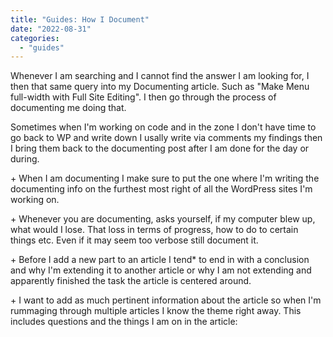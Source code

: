 ```yaml
---
title: "Guides: How I Document"
date: "2022-08-31"
categories: 
  - "guides"
---
```


Whenever I am searching and I cannot find the answer I am looking for, I then that same query into my Documenting article. Such as "Make Menu full-width with Full Site Editing". I then go through the process of documenting me doing that.

Sometimes when I'm working on code and in the zone I don't have time to go back to WP and write down I usally write via comments my findings then I bring them back to the documenting post after I am done for the day or during.

\+ When I am documenting I make sure to put the one where I'm writing the documenting info on the furthest most right of all the WordPress sites I'm working on.

\+ Whenever you are documenting, asks yourself, if my computer blew up, what would I lose. That loss in terms of progress, how to do to certain things etc. Even if it may seem too verbose still document it.

\+ Before I add a new part to an article I tend\* to end in with a conclusion and why I'm extending it to another article or why I am not extending and apparently finished the task the article is centered around.

\+ I want to add as much pertinent information about the article so when I'm rummaging through multiple articles I know the theme right away. This includes questions and the things I am on in the article:
